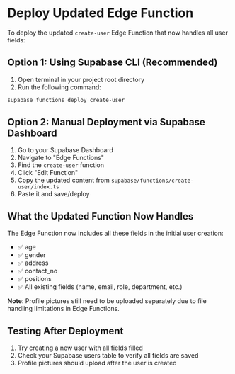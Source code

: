 # Deploy Updated Edge Function

To deploy the updated `create-user` Edge Function that now handles all user fields:

## Option 1: Using Supabase CLI (Recommended)

1. Open terminal in your project root directory
2. Run the following command:

```bash
supabase functions deploy create-user
```

## Option 2: Manual Deployment via Supabase Dashboard

1. Go to your Supabase Dashboard
2. Navigate to "Edge Functions" 
3. Find the `create-user` function
4. Click "Edit Function"
5. Copy the updated content from `supabase/functions/create-user/index.ts`
6. Paste it and save/deploy

## What the Updated Function Now Handles

The Edge Function now includes all these fields in the initial user creation:
- ✅ age
- ✅ gender  
- ✅ address
- ✅ contact_no
- ✅ positions
- ✅ All existing fields (name, email, role, department, etc.)

**Note**: Profile pictures still need to be uploaded separately due to file handling limitations in Edge Functions.

## Testing After Deployment

1. Try creating a new user with all fields filled
2. Check your Supabase users table to verify all fields are saved
3. Profile pictures should upload after the user is created
